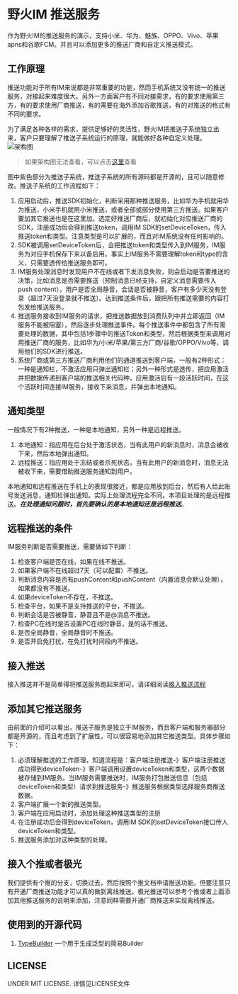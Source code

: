 # 野火IM 推送服务
作为野火IM的推送服务的演示，支持小米、华为、魅族、OPPO、Vivo、苹果apns和谷歌FCM。并且可以添加更多的推送厂商和自定义推送模式。

## 工作原理
推送功能对于所有IM来说都是非常重要的功能，然而手机系统又没有统一的推送服务，对接起来难度很大。另外一方面客户有不同对接需求，有的要求使用第三方，有的要求使用厂商推送，有的需要在海外添加谷歌推送，有的对推送的格式有不同的要求。

为了满足各种各样的需求，提供足够好的灵活性，野火IM把推送子系统独立出来，客户只要理解了推送子系统运行的原理，就能做好各种自定义处理。
![架构图](https://docs.wildfirechat.cn/architecture/wildfire_architecture.png)
> 如果架构图无法查看，可以点击[这里](https://docs.wildfirechat.cn/architecture/wildfire_architecture.png)查看

图中紫色部分为推送子系统，推送子系统的所有源码都是开源的，且可以随意修改。推送子系统的工作流程如下：
1. 应用启动后，推送SDK初始化，判断采用那种推送服务，比如华为手机就用华为推送，小米手机就用小米推送，或者全部或部分使用第三方推送。如果客户要加其它推送也是在这里加。选定好推送厂商后，就初始化对应推送厂商的SDK，注册成功后会得到推送token，调用IM SDK的setDeviceToken，传入推送token和类型。注意类型是可以扩展的，而且对IM系统没有任何影响的。
2. SDK被调用setDeviceToken后，会把推送token和类型传入到IM服务，IM服务为对应手机保存下来以备后用。事实上IM服务不需要理解token和type的含义，只需要透传给推送服务即可。
3. IM服务处理消息时发现用户不在线或者下发消息失败，则会启动是否要推送的决策，比如消息是否需要推送（预制消息已经支持，自定义消息需要传入push content），用户是否全局静音，会话是否被静音，客户有多少天没有登录（超过7天没登录就不推送）。达到推送条件后，跟把所有推送需要的内容打包发给推送服务。
4. 推送服务接收到IM服务的请求，把推送数据放到消费队列中并立即返回（IM服务不能被阻塞），然后逐步处理推送事件。每个推送事件中都包含了所有需要处理的数据，其中包括1步骤中的推送Token和类型，然后根据类型来调用对用推送厂商的服务，比如华为/小米/苹果/第三方厂商/谷歌/OPPO/Vivo等，调用他们的SDK进行推送。
5. 系统厂商或第三方推送厂商利用他们的通道推送到客户端，一般有2种形式：一种是通知栏，不激活应用只弹出通知栏；另外一种形式是透传，把应用激活并把数据传递到客户端的推送相关代码种，应用激活后有一段活跃时间，在这个活跃时间连接IM服务，接收下来消息，并弹出本地通知。

## 通知类型
一般情况下有2种推送，一种是本地通知，另外一种是远程推送。
1. 本地通知：指应用在后台处于激活状态，当有此用户的新消息时，消息会被收下来，然后本地弹出通知。
2. 远程推送：指应用处于冻结或者杀死状态，当有此用户的新消息时，消息无法被收下来，需要借助推送服务通知到用户。

本地通知和远程推送在手机上的表现很接近，都是应用放到后台，然后有人给此账号发送消息，通知栏弹出通知。实际上处理流程完全不同。本项目处理的是远程推送。***在处理通知问题时，首先要确认的是本地通知还是远程推送***。

## 远程推送的条件
IM服务判断是否需要推送，需要做如下判断：
1. 检查客户端是否在线，如果在线不推送。
2. 如果客户端不在线超过7天（可以配置）不推送。
3. 判断消息内容是否有pushContent和pushContent（内置消息会默认处理），如果都没有不推送。
4. 如果deviceToken不存在，不推送。
5. 检查平台，如果不是支持推送的平台，不推送。
6. 判断会话是否被静音，静音且不是@消息不推送。
7. 检查PC在线时是否设置PC在线时静音，是的话不推送。
8. 是否全局静音，全局静音时不推送。
9. 是否开启免打扰，在免打扰时间段内不推送。

## 接入推送
接入推送并不是简单得将推送服务跑起来即可，请详细阅读[接入推送流程](./push.md)

## 添加其它推送服务
由前面的介绍可以看出，推送子服务是独立于IM服务，而且客户端和服务器部分都是开源的，而且考虑到了扩展性，可以很容易地添加其它推送类型。具体步骤如下：
1. 必须理解推送的工作原理，知道流程是：客户端注册推送-》客户端注册推送成功得到deviceToken-》客户端调用设置deviceToken和类型，这两个数据被存储到IM服务。当IM服务需要推送时，IM服务打包推送信息（包括deviceToken和类型）请求到推送服务-》推送服务根据类型选择服务商推送数据。
2. 客户端扩展一个新的推送类型。
3. 客户端在应用启动时，添加处理这种推送类型的注册
4. 在注册成功后会得到deviceToken，调用IM SDK的setDeviceToken接口传人deviceToken和类型。
5. 推送服务添加对这种类型的处理。

## 接入个推或者极光
我们提供有个推的分支，切换过去，然后按照个推文档申请推送功能。但要注意只有开通厂商推送功能才可以真的做到离线推送。极光推送可以参考个推或者上面添加其他推送服务的说明来添加，注意同样需要开通厂商推送来实现离线推送。

## 使用到的开源代码
1. [TypeBuilder](https://github.com/ikidou/TypeBuilder) 一个用于生成泛型的简易Builder

## LICENSE
UNDER MIT LICENSE. 详情见LICENSE文件
